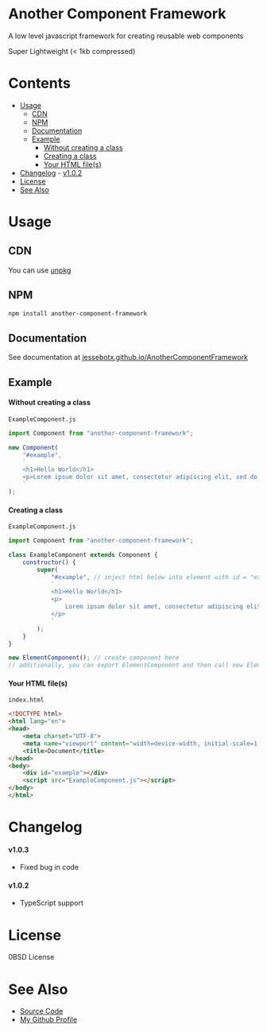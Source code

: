 # Another Component Framework <!-- omit in toc -->
A low level javascript framework for creating reusable web components

Super Lightweight (< 1kb compressed)
# Contents <!-- omit in toc -->
- [Usage](#usage)
  - [CDN](#cdn)
  - [NPM](#npm)
  - [Documentation](#documentation)
  - [Example](#example)
      - [Without creating a class](#without-creating-a-class)
      - [Creating a class](#creating-a-class)
      - [Your HTML file(s)](#your-html-files)
- [Changelog](#changelog)
      - [v1.0.2](#v102)
- [License](#license)
- [See Also](#see-also)

# Usage
## CDN 
You can use [unpkg](https://unpkg.com/)

## NPM
```bash
npm install another-component-framework
```

## Documentation
See documentation at [jessebotx.github.io/AnotherComponentFramework](https://jessebotx.github.io/AnotherComponentFramework)

## Example
#### Without creating a class
`ExampleComponent.js`
```js
import Component from "another-component-framework";

new Component(
    "#example",
    `
    <h1>Hello World</h1>
    <p>Lorem ipsum dolor sit amet, consectetur adipiscing elit, sed do eiusmod tempor incididunt ut labore et dolore magna aliqua. Ut enim ad minim veniam, quis nostrud exercitation ullamco laboris nisi ut aliquip ex ea commodo consequat. Duis aute irure dolor in reprehenderit in voluptate velit esse cillum dolore eu fugiat nulla pariatur. Excepteur sint occaecat cupidatat non proident, sunt in culpa qui officia deserunt mollit anim id est laborum.</p>
    `
);
```

#### Creating a class
`ExampleComponent.js`
```js
import Component from "another-component-framework";

class ExampleComponent extends Component {
    constructor() {
        super(
            "#example", // inject html below into element with id = "example" ( this gets passed into document.querySelectorAll() )
            `
            <h1>Hello World</h1>
            <p>
                Lorem ipsum dolor sit amet, consectetur adipiscing elit, sed do eiusmod tempor incididunt ut labore et dolore magna aliqua. Ut enim ad minim veniam, quis nostrud exercitation ullamco laboris nisi ut aliquip ex ea commodo consequat. Duis aute irure dolor in reprehenderit in voluptate velit esse cillum dolore eu fugiat nulla pariatur. Excepteur sint occaecat cupidatat non proident, sunt in culpa qui officia deserunt mollit anim id est laborum.
            </p>
            `
        );
    }
}

new ElementComponent(); // create component here
// additionally, you can export ElementComponent and then call new ElementComponent() in a different file
```

#### Your HTML file(s)
`index.html`
```html
<!DOCTYPE html>
<html lang="en">
<head>
    <meta charset="UTF-8">
    <meta name="viewport" content="width=device-width, initial-scale=1.0">
    <title>Document</title>
</head>
<body>
    <div id="example"></div>
    <script src="ExampleComponent.js"></script>
</body>
</html>
```

# Changelog
#### v1.0.3
- Fixed bug in code

#### v1.0.2
- TypeScript support

# License
0BSD License

# See Also
- [Source Code](https://github.com/JessebotX/AnotherComponentFramework)
- [My Github Profile](https://github.com/JessebotX)
